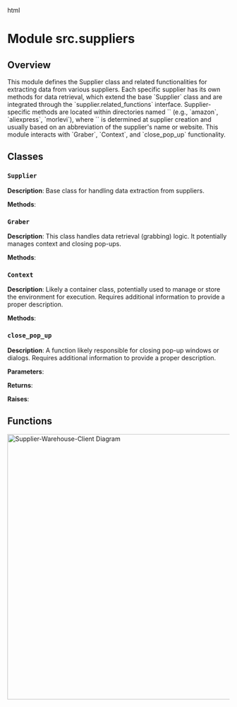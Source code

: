 html
<h1>Module src.suppliers</h1>

<h2>Overview</h2>
<p>This module defines the Supplier class and related functionalities for extracting data from various suppliers.  Each specific supplier has its own methods for data retrieval, which extend the base `Supplier` class and are integrated through the `supplier.related_functions` interface.  Supplier-specific methods are located within directories named `<supplier_prefix>` (e.g., `amazon`, `aliexpress`, `morlevi`), where `<supplier_prefix>` is determined at supplier creation and usually based on an abbreviation of the supplier's name or website. This module interacts with `Graber`, `Context`, and `close_pop_up` functionality.</p>

<h2>Classes</h2>

<h3><code>Supplier</code></h3>

<p><strong>Description</strong>: Base class for handling data extraction from suppliers.</p>


<p><strong>Methods</strong>:
<ul>
</ul>
</p>

<h3><code>Graber</code></h3>

<p><strong>Description</strong>: This class handles data retrieval (grabbing) logic.  It potentially manages context and closing pop-ups.</p>

<p><strong>Methods</strong>:
<ul>
</ul>
</p>


<h3><code>Context</code></h3>
<p><strong>Description</strong>:  Likely a container class, potentially used to manage or store the environment for execution.  Requires additional information to provide a proper description.</p>

<p><strong>Methods</strong>:
<ul>
</ul>
</p>


<h3><code>close_pop_up</code></h3>
<p><strong>Description</strong>:  A function likely responsible for closing pop-up windows or dialogs.  Requires additional information to provide a proper description.</p>

<p><strong>Parameters</strong>:</p>
<ul>
</ul>

<p><strong>Returns</strong>:</p>
<ul>
</ul>

<p><strong>Raises</strong>:</p>
<ul>
</ul>


<h2>Functions</h2>

<!-- No functions defined in this file -->


<!-- Image insertion needs additional context about the image -->
<p>
<img src="supplier-warehouse-client.png" alt="Supplier-Warehouse-Client Diagram"  width="600" >
</p>